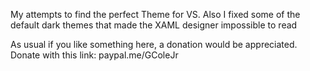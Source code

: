 My attempts to find the perfect Theme for VS.
Also I fixed some of the default dark themes that made the XAML designer impossible to read

As usual if you like something here, a donation would be appreciated.
Donate with this link: paypal.me/GColeJr
